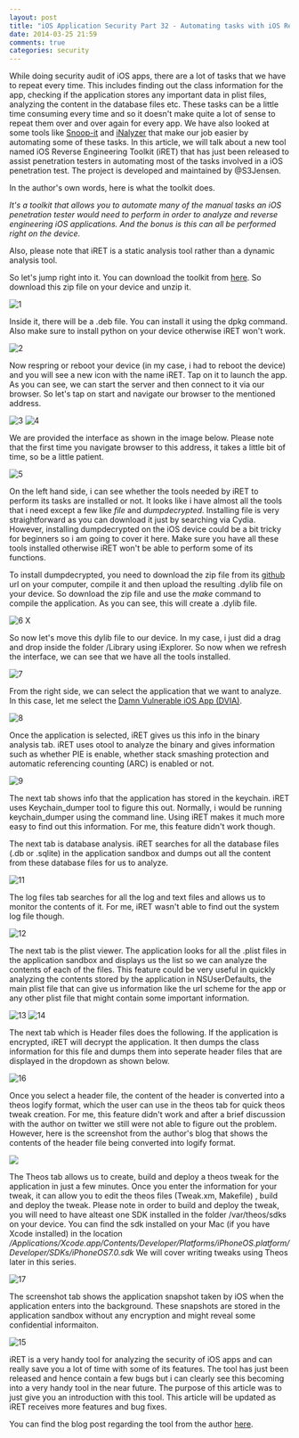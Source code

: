 ```yaml
---
layout: post
title: "iOS Application Security Part 32 - Automating tasks with iOS Reverse Engineering Toolkit (iRET)"
date: 2014-03-25 21:59
comments: true
categories: security
---
```


While doing security audit of iOS apps, there are a lot of tasks that we have to repeat every time. This includes finding out the class information for the app, checking if the application stores any important data in plist files, analyzing the content in the database files etc. These tasks can be a little time consuming every time and so it doesn't make quite a lot of sense to repeat them over and over again for every app. We have also looked at some tools like [Snoop-it](http://highaltitudehacks.com/2013/08/20/ios-application-security-part-9-analyzing-security-of-ios-applications-using-snoop-it) and [iNalyzer](http://highaltitudehacks.com/2013/09/17/ios-application-security-part-16-runtime-analysis-of-ios-applications-using-inalyzer) that make our job easier by automating some of these tasks. In this article, we will talk about a new tool named iOS Reverse Engineering Toolkit (iRET) that has just been released to assist penetration testers in automating most of the tasks involved in a iOS penetration test. The project is developed and maintained by @S3Jensen.

<!-- more -->

In the author's own words, here is what the toolkit does.

_It's a toolkit that allows you to automate many of the manual tasks an iOS penetration tester would need to perform in order to analyze and reverse engineering iOS applications. And the bonus is this can all be performed right on the device._

Also, please note that iRET is a static analysis tool rather than a dynamic analysis tool.

So let's jump right into it. You can download the toolkit from [here](https://www.veracode.com/sites/default/files/Resources/Tools/iRETTool.zip). So download this zip file on your device and unzip it.

![1]({{site.baseurl}}/images/posts/ios32/1.png)

Inside it, there will be a .deb file. You can install it using the dpkg command. Also make sure to install python on your device otherwise iRET won't work.

![2]({{site.baseurl}}/images/posts/ios32/2.png)

Now respring or reboot your device (in my case, i had to reboot the device) and you will see a new icon with the name iRET. Tap on it to launch the app. As you can see, we can start the server and then connect to it via our browser. So let's tap on start and navigate our browser to the mentioned address.

![3]({{site.baseurl}}/images/posts/ios32/3.PNG) ![4]({{site.baseurl}}/images/posts/ios32/4.PNG)

We are provided the interface as shown in the image below. Please note that the first time you navigate browser to this address, it takes a little bit of time, so be a little patient.

![5]({{site.baseurl}}/images/posts/ios32/5.png)

On the left hand side, i can see whether the tools needed by iRET to perform its tasks are installed or not. It looks like i have almost all the tools that i need except a few like _file_ and _dumpdecrypted_. Installing file is very straightforward as you can download it just by searching via Cydia. However, installing dumpdecrypted on the iOS device could be a bit tricky for beginners so i am going to cover it here. Make sure you have all these tools installed otherwise iRET won't be able to perform some of its functions.

To install dumpdecrypted, you need to download the zip file from its [github](https://github.com/stefanesser/dumpdecrypted) url on your computer, compile it and then upload the resulting .dylib file on your device. So download the zip file and use the _make_ command to compile the application. As you can see, this will create a .dylib file.

![6 X]({{site.baseurl}}/images/posts/ios32/6_x.png)

So now let's move this dylib file to our device. In my case, i just did a drag and drop inside the folder /Library using iExplorer. So now when we refresh the interface, we can see that we have all the tools installed.

![7]({{site.baseurl}}/images/posts/ios32/7.png)

From the right side, we can select the application that we want to analyze. In this case, let me select the [Damn Vulnerable iOS App (DVIA)](http://damnvulnerableiosapp.com).

![8]({{site.baseurl}}/images/posts/ios32/8.png)

Once the application is selected, iRET gives us this info in the binary analysis tab. iRET uses otool to analyze the binary and gives information such as whether PIE is enable, whether stack smashing protection and automatic referencing counting (ARC) is enabled or not.

![9]({{site.baseurl}}/images/posts/ios32/9.png)

The next tab shows info that the application has stored in the keychain. iRET uses Keychain_dumper tool to figure this out. Normally, i would be running keychain_dumper using the command line. Using iRET makes it much more easy to find out this information. For me, this feature didn't work though.

The next tab is database analysis. iRET searches for all the database files (.db or .sqlite) in the application sandbox and dumps out all the content from these database files for us to analyze.

![11]({{site.baseurl}}/images/posts/ios32/11.png)

The log files tab searches for all the log and text files and allows us to monitor the contents of it. For me, iRET wasn't able to find out the system log file though.

![12]({{site.baseurl}}/images/posts/ios32/12.png)

The next tab is the plist viewer. The application looks for all the .plist files in the application sandbox and displays us the list so we can analyze the contents of each of the files. This feature could be very useful in quickly analyzing the contents stored by the application in NSUserDefaults, the main plist file that can give us information like the url scheme for the app or any other plist file that might contain some important information.

![13]({{site.baseurl}}/images/posts/ios32/13.png) ![14]({{site.baseurl}}/images/posts/ios32/14.png)

The next tab which is Header files does the following. If the application is encrypted, iRET will decrypt the application. It then dumps the class information for this file and dumps them into seperate header files that are displayed in the dropdown as shown below.

![16]({{site.baseurl}}/images/posts/ios32/16.png)

Once you select a header file, the content of the header is converted into a theos logify format, which the user can use in the theos tab for quick theos tweak creation. For me, this feature didn't work and after a brief discussion with the author on twitter we still were not able to figure out the problem. However, here is the screenshot from the author's blog that shows the contents of the header file being converted into logify format.

![](http://blog.veracode.com/wp-content/uploads/2014/03/Figure8.png)

The Theos tab allows us to create, build and deploy a theos tweak for the application in just a few minutes. Once you enter the information for your tweak, it can allow you to edit the theos files (Tweak.xm, Makefile) , build and deploy the tweak. Please note in order to build and deploy the tweak, you will need to have alteast one SDK installed in the folder /var/theos/sdks on your device. You can find the sdk installed on your Mac (if you have Xcode installed) in the location _/Applications/Xcode.app/Contents/Developer/Platforms/iPhoneOS.platform/Developer/SDKs/iPhoneOS7.0.sdk_ We will cover writing tweaks using Theos later in this series.

![17]({{site.baseurl}}/images/posts/ios32/17.png)

The screenshot tab shows the application snapshot taken by iOS when the application enters into the background. These snapshots are stored in the application sandbox without any encryption and might reveal some confidential informaiton.

![15]({{site.baseurl}}/images/posts/ios32/15.png)

iRET is a very handy tool for analyzing the security of iOS apps and can really save you a lot of time with some of its features. The tool has just been released and hence contain a few bugs but i can clearly see this becoming into a very handy tool in the near future. The purpose of this article was to just give you an introduction with this tool. This article will be updated as iRET receives more features and bug fixes.

You can find the blog post regarding the tool from the author [here](https://blog.veracode.com/2014/03/introducing-the-ios-reverse-engineering-toolkit/).